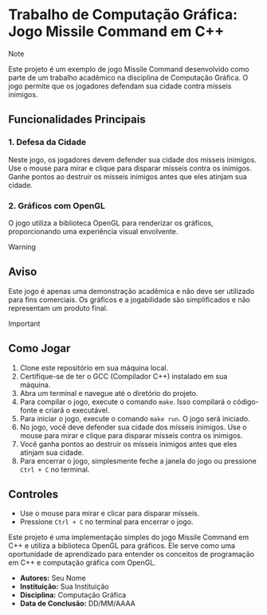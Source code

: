 # Trabalho de Computação Gráfica: Jogo Missile Command em C++

> [!NOTE]
> Este projeto é um exemplo de jogo Missile Command desenvolvido como parte de um trabalho acadêmico na disciplina de Computação Gráfica. O jogo permite que os jogadores defendam sua cidade contra mísseis inimigos.

## Funcionalidades Principais

### 1. Defesa da Cidade
Neste jogo, os jogadores devem defender sua cidade dos mísseis inimigos. Use o mouse para mirar e clique para disparar mísseis contra os inimigos. Ganhe pontos ao destruir os mísseis inimigos antes que eles atinjam sua cidade.

### 2. Gráficos com OpenGL
O jogo utiliza a biblioteca OpenGL para renderizar os gráficos, proporcionando uma experiência visual envolvente.

> [!Warning]
> ## Aviso
> Este jogo é apenas uma demonstração acadêmica e não deve ser utilizado para fins comerciais. Os gráficos e a jogabilidade são simplificados e não representam um produto final.

> [!Important]
> ## Como Jogar
> 1. Clone este repositório em sua máquina local.
> 2. Certifique-se de ter o GCC (Compilador C++) instalado em sua máquina.
> 3. Abra um terminal e navegue até o diretório do projeto.
> 4. Para compilar o jogo, execute o comando `make`. Isso compilará o código-fonte e criará o executável.
> 5. Para iniciar o jogo, execute o comando `make run`. O jogo será iniciado.
> 6. No jogo, você deve defender sua cidade dos mísseis inimigos. Use o mouse para mirar e clique para disparar mísseis contra os inimigos.
> 7. Você ganha pontos ao destruir os mísseis inimigos antes que eles atinjam sua cidade.
> 8. Para encerrar o jogo, simplesmente feche a janela do jogo ou pressione `Ctrl + C` no terminal.

## Controles

- Use o mouse para mirar e clicar para disparar mísseis.
- Pressione `Ctrl + C` no terminal para encerrar o jogo.

Este projeto é uma implementação simples do jogo Missile Command em C++ e utiliza a biblioteca OpenGL para gráficos. Ele serve como uma oportunidade de aprendizado para entender os conceitos de programação em C++ e computação gráfica com OpenGL.

* **Autores:** Seu Nome
* **Instituição:** Sua Instituição
* **Disciplina:** Computação Gráfica
* **Data de Conclusão:** DD/MM/AAAA
